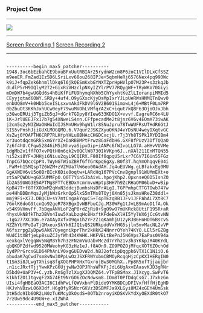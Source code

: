 
### Project One
***

![](http://i.giphy.com/xTiN0ybaVlF4BBtjLa.gif)

***

[Screen Recording 1](https://vid.me/o11O)
[Screen Recording 2](https://vid.me/lIBP)


***

<pre><code>
----------begin_max5_patcher----------
1948.3oc6bEzbahCE9bxuBFxUutRBIAr25rydnW2cm8P6zoC1VIlDLxCfSSZ
m9eeER.FmZad1Ez5D6LSriLxv68ou268IPJe+5qbmHeRj6576Nex4pq990Wc
k9iJ+fqpZek6hnmllDkq6l6jkQESmKxbGYNXTZprHpHVlpO7M23P+s3zkqJb
dLdlP5rH9IQlyM2T2+GixRiVHzclpNXyIZYlrPV77RQygWF+TRyWKV70Giyi
mDmDW7b4gwUGQd6s4hBiKfFiFU9hymqNXhb5ChYyxhtKeZlLIoranpiMMId5
CEyyjqtad6OWY.SRDy+4uf4.O9yGXxcKjyDsMpIxrYJLpUeRWsHNMQTnQwv0
enbUQ8mV+k0Hbb5ceISLsxwnAkdFkDV9lGV2B601SimowL4j6+MBtF0Lm7RP
0bZbuOt3KKhJxhUCw0eyF79wuMVOhLVMfqrA2xC+iqut7kQ8F63OjoOJxJbh
p3GwoERUij3TgiZb5qJ+dGrk7GDpy8YIew633KDO1X+vvvf.EagreRC6n4LU
iK+JrlUEEJFx17b7g54XNweLS4nn.CFfpecadMe2t8jnz6V6v4EOmX73iwAK
j2cm5q2yN3ZWaONHuIdIJSMnUHx9hgW1lr8SNuJpru78TwWUFRsUTHdR6GtJ
SIS5vPnshJjiGUXLMOGQMQ.6.V7qur2JSKZXyuOKNJ4vYDsNU4weyDXqtvGC
XsZwj0YOAPTH6CRP7RLHfpYHLu8BHAcCHGDCxcjU.r7j3Yh8TSPk1RYDIBm4
xr3uotdqcmGRkSxmGYrXZ+DaRBBMPtFrwz8GaFdbH6.GXF8fPUzV3DfTQQaO
7z6f4hU.CFgw52846iM5iNhvyaSjpxOip+iANPc6fWIvoLLG7A.aHHvVUVMe
1dgMb2v1ffFO7xvPQtH0n6qk2v0QClW8730IkVKpn6J..nXAl211EnMTQN55
hi52xi8YF+JHHji6Niuu2qyL9CQIRX.F80If0qpqU5rLxr7C6V7I6Un55FGz
TnpCG7bQccCpP4.TWyNGTWioZBRfGfTGrKpq6gXy.B0f3T.hqYmOhqqvE04i
.PaM+h15MQspTZ6WZM+zVZMUa7lW6eo00AdAH.Jq4uEUVWg.gLBfakxEg0MU
GgAXWDV6vU5o0BrBIcK6Die0oqtw+LARcHq167PVcCnvBgnpl91WUMmEXt+o
ztSaPQWDU+qGX5UMMFpO.Q0T7Yin5JbAivL.hpojKhp2.0pxnseQ0D5IsnZO
ib2A59UWG3E5APTMg8FTTcEBDxYcmrmvuHptp3HH7h9ZcRHaOM06bvD+w8ip
KpB47T+f8TfX0DmM2qWxN3ddcjBumhsNsDFrALgI.TGPPmhpCTTGTOwb747w
pe4HhBDBnMqsJyMjbWzGrknOpSlxS5mTMs8TOyj0Xn85jsJkmsHReZ38ddl+
mmj9Fi+X73.DBQCU+sY7mtCngakYquC5+T4pTEzqBB1JFv1JFPAhAL7XtBC7
7GolK6doG9tcnQo92geR78XBgxIvWBFbuCJg.M30WFg1tJvLB9mAoD1fA.Ok
v54K9VHmvFf.7bBquANVLoP2qP8+dZjRi0+9gO9wO7mUKRck8UtiF195R+aR
4hyxUkN8fkThzDBVn4Iuw5XaLbzqHc8HxftKFdeEwXlHI5YylWX6jCcGtvNN
.1gG277XC1O6.e7aXAyXxfxO9qx1h2YF2Z1qKamhjU12yRJB6HoHDT6BscvS
NZZhYbYPoIaTjQMxeuxSkYk6IJQ1sQS2URkpddVxYHG5sjlnSmvMacNL2vVP
A6fszrpgZyDpw6AkK7OyegnikprThr2kHkK24NnrrOYeh74KYO.LEl5rGZBg
WUdC1tXBfjeLp8suZCJyfWh434KWHK.HKFVBLtBePnJ5N6Vps7EaPas0V94a
xexkqxlVegqWv5NqM3Yh7h3zFNzmVuUabvMcZd7rYhz1v3h3YKkpJR40KYdL
qbQKDFZdfwd9520MWeohyKG3zHz1eJ.f8AOn9.ZO9POZOjMfqcXOT6ZOchOd
1ydPPrGrcsGLD64PhAnLV0xgGUEDvW2d.hBJ2ofcipDqgpk6VTX1C1N1iO.6
obudaK7gCwd7sm8vNw3OPpLwOzJSXFRWYxbmCBMOyRcqgHjzCpKXIHERgIN0
t1Sm3i8JLwgTXhisq8fgXOGPHPXHxTGxrojBw30MGhX..Pp8R5xfTjjaujbr
.n1icJRxfTjjYwwKPzG6UjjwNw3OPJRhsWFKFjJdL6UgAxvEAasvKJD3gRNr
D5bd0+UaP3V+C.yzb.RnSgTzlXugXJDQMZ64.vTFpBSMax.JIXcyg.SwPvT6
k1khfZO1ItgvgF2XG74Et9NrGO6ZOcNdwsm8.IOm8T0PfDdgCsG7.J7xhzGn
UIsi4fgHBEaO3ACI6C1dhPwLfQWVxbnPlDido9YMKBDCpDFIVxfHffHjEgHD
HKJvhVDzwLO6XOdf.H6gOfyRSNcrGKVz3DSBMFJa9XLGyi8MZ4xGEY4UmSsk
3tH5do9Ib6OR2LN0zTuKMcyDkOsdS+0OTb2nroyiKDSKVkYdXyOEXdR0tkO7
7rzUw59dc4U9GW+e.xIZWhA
-----------end_max5_patcher-----------
</code></pre>
